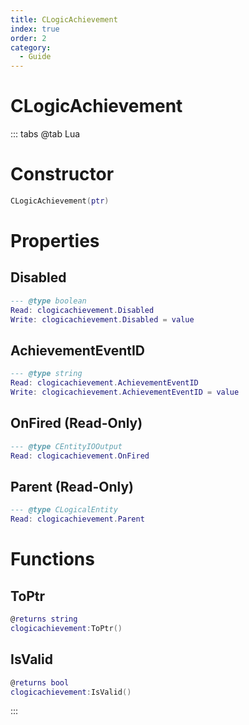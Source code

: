 ```yaml
---
title: CLogicAchievement
index: true
order: 2
category:
  - Guide
---
```


# CLogicAchievement

::: tabs
@tab Lua
# Constructor
```lua
CLogicAchievement(ptr)
```
# Properties
## Disabled 
```lua
--- @type boolean
Read: clogicachievement.Disabled
Write: clogicachievement.Disabled = value
```
## AchievementEventID 
```lua
--- @type string
Read: clogicachievement.AchievementEventID
Write: clogicachievement.AchievementEventID = value
```
## OnFired (Read-Only)
```lua
--- @type CEntityIOOutput
Read: clogicachievement.OnFired
```
## Parent (Read-Only)
```lua
--- @type CLogicalEntity
Read: clogicachievement.Parent
```
# Functions
## ToPtr
```lua
@returns string
clogicachievement:ToPtr()
```
## IsValid
```lua
@returns bool
clogicachievement:IsValid()
```

:::